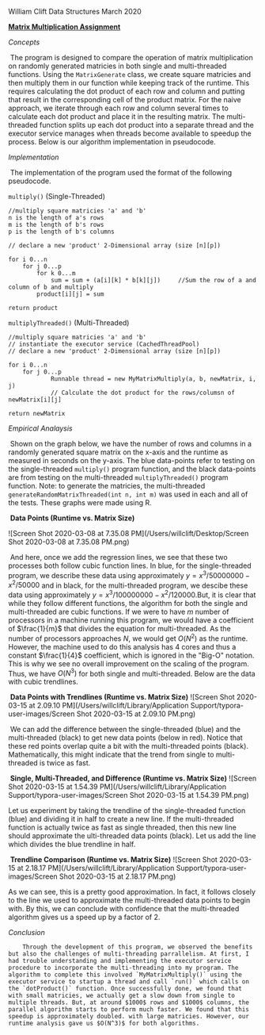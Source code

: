 William Clift
Data Structures
March 2020

<u>**Matrix Multiplication Assignment**</u>

*Concepts*

​		The program is designed to compare the operation of matrix multiplication on randomly generated matricies in both single and multi-threaded functions. Using the `MatrixGenerate` class, we create square matricies and then multiply them in our function while keeping track of the runtime. This requires calculating the dot product of each row and column and putting that result in the corresponding cell of the product matrix. For the naive approach, we iterate through each row and column several times to calculate each dot product and place it in the resulting matrix. The multi-threaded function splits up each dot product into a separate thread and the executor service manages when threads become available to speedup the process. Below is our algorithm implementation in pseudocode.

*Implementation*

​		The implementation of the program used the format of the following pseudocode. 

`multiply()` (Single-Threaded)

```pseudocode
//multiply square matricies 'a' and 'b'
n is the length of a's rows
m is the length of b's rows
p is the length of b's columns

// declare a new 'product' 2-Dimensional array (size [n][p])

for i 0...n
	for j 0...p
		for k 0...m
			sum = sum + (a[i][k] * b[k][j]) 	//Sum the row of a and column of b and multiply
		product[i][j] = sum

return product

```

`multiplyThreaded()` (Multi-Threaded)

```pseudocode
//multiply square matricies 'a' and 'b'
// instantiate the executor service (CachedThreadPool)
// declare a new 'product' 2-Dimensional array (size [n][p])

for i 0...n
	for j 0...p
			Runnable thread = new MyMatrixMultiply(a, b, newMatrix, i, j)
			// Calculate the dot product for the rows/columsn of newMatrix[i][j]
			
return newMatrix
```


*Empirical Analaysis*

​		Shown on the graph below, we have the number of rows and columns in a randomly generated square matrix on the x-axis and the runtime as measured in seconds on the y-axis. The blue data-points refer to testing on the single-threaded `multiply()` program function, and the black data-points are from testing on the multi-threaded `multiplyThreaded()` program function. 
Note: to generate the matricies, the multi-threaded `generateRandomMatrixThreaded(int n, int m)` was used in each and all of the tests. These graphs were made using R.

​																**Data Points (Runtime vs. Matrix Size)**

![Screen Shot 2020-03-08 at 7.35.08 PM](/Users/willclift/Desktop/Screen Shot 2020-03-08 at 7.35.08 PM.png)

​	And here, once we add the regression lines, we see that these two processes both follow cubic function lines.
In blue, for the single-threaded program, we describe these data using approximately 
$y=x^3/50000000 - x^2/50000$
 and in black, for the multi-threaded program, we descibe these data using approximately 
$y = x^3/100000000 - x^2/120000.$
​	But, it is clear that while they follow different functions, the algorithm for both the single and multi-threaded are cubic functions. If we were to have $m$ number of processors in a machine running this program, we would have a coefficient of $\frac{1}{m}$ that divides the equation for multi-threaded. As the number of processors approaches $N,$ we would get $O(N^2)$ as the runtime. However, the machine used to do this analysis has $4$ cores and thus a constant $\frac{1}{4}$ coefficient, which is ignored in the "Big-O" notation. This is why we see no overall improvement on the scaling of the program. Thus, we have $O(N^3)$ for both single and multi-threaded. Below are the data with cubic trendlines.

​													**Data Points with Trendlines (Runtime vs. Matrix Size)**
![Screen Shot 2020-03-15 at 2.09.10 PM](/Users/willclift/Library/Application Support/typora-user-images/Screen Shot 2020-03-15 at 2.09.10 PM.png)

​	We can add the difference between the single-threaded (blue) and the multi-threaded (black) to get new data points (below in red). Notice that these red points overlap quite a bit with the multi-threaded points (black). Mathematically, this might indicate that the trend from single to multi-threaded is twice as fast.

​										**Single, Multi-Threaded, and Difference (Runtime vs. Matrix Size)**
![Screen Shot 2020-03-15 at 1.54.39 PM](/Users/willclift/Library/Application Support/typora-user-images/Screen Shot 2020-03-15 at 1.54.39 PM.png)

Let us experiment by taking the trendline of the single-threaded function (blue) and dividing it in half to create a new line. If the multi-threaded function is actually twice as fast as single threaded, then this new line should approximate the ulti-threaded data points (black). Let us add the line which divides the blue trendline in half.

​														**Trendline Comparison (Runtime vs. Matrix Size)**
![Screen Shot 2020-03-15 at 2.18.17 PM](/Users/willclift/Library/Application Support/typora-user-images/Screen Shot 2020-03-15 at 2.18.17 PM.png)

As we can see, this is a pretty good approximation. In fact, it follows closely to the line we used to approximate the multi-threaded data points to begin with. By this, we can conclude with confidence that the multi-threaded algorithm gives us a speed up by a factor of 2. 

*Conclusion*
		

		Through the development of this program, we observed the benefits but also the challenges of multi-threading parrallelism. At first, I had trouble understanding and implementing the executor service procedure to incorporate the multi-threading into my program. The algorithm to complete this involved `MyMatrixMultiply()` using the executor service to startup a thread and call `run()` which calls on the `dotProduct()` function. Once successfully done, we found that with small matricies, we actually get a slow down from single to multiple threads. But, at around $1000$ rows and $1000$ columns, the parallel algorithm starts to perform much faster. We found that this speedup is approximately doubled. with large matricies. However, our runtime analysis gave us $O(N^3)$ for both algorithms.

